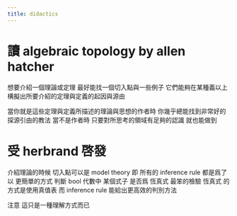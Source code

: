 ```yaml
---
title: didactics
---
```


# 讀 algebraic topology by allen hatcher

想要介紹一個理論或定理
最好能找一個切入點與一些例子
它們能夠在某種義以上構擬出所要介紹的定理與定義的起因與源由

當你就是這些定理與定義所描述的理論與思想的作者時
你幾乎總能找到非常好的探源引由的教法
當不是作者時
只要對所思考的領域有足夠的認識 就也能做到

# 受 herbrand 啓發

介紹理論的時候
切入點可以是 model theory
即 所有的 inference rule
都是爲了以 更簡單的方式
判斷 bool 代數中 某個式子 是否爲 恆真式
最笨的檢驗 恆真式 的方式是使用真值表
而 inference rule 能給出更高效的判別方法

注意 這只是一種理解方式而已
